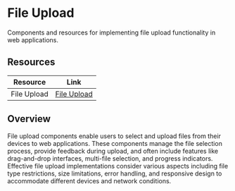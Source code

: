 # File Upload

Components and resources for implementing file upload functionality in web applications.

## Resources

| Resource | Link |
|---|---|
| File Upload | [File Upload](https://ui.aceternity.com/components/file-upload) |

## Overview

File upload components enable users to select and upload files from their devices to web applications. These components manage the file selection process, provide feedback during upload, and often include features like drag-and-drop interfaces, multi-file selection, and progress indicators. Effective file upload implementations consider various aspects including file type restrictions, size limitations, error handling, and responsive design to accommodate different devices and network conditions. 